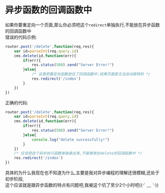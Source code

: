 # 异步函数的回调函数中

如果你要重定向一个页面,那么你必须吧这个`redirect`单独执行,不能放在异步函数的回调函数中  
错误的代码示例:

```JavaScript
router.post('/delete',function(req,res){
    var id=parseInt(req.query.id)
    cms.delete(id,function(err){
        if(err){
            res.status(500).send("Server Error!")
        }else{
            /* 这里把重定向函数放在了回调函数中,结果页面是无法自动跳转的 */
            res.redirect('/index')
        }
    })
})
```

正确的代码:

```JavaScript
router.post('/delete',function(req,res){
    var id=parseInt(req.query.id)
    cms.delete(id,function(err){
        if(err){
            res.status(500).send("Server Error!")
        }else{
            console.log("delete successfully!")
        }
    })
    /* 应该把这个异步执行函数单独拿出来,不能够放在delete的回调函数中 */
    res.redirect('/index')
})
```

具体的为什么我现在也不知道为什么,主要是我对异步编程的理解还很模糊,还处于初步阶段,  
这个应该就是跟异步函数的特点有问题吧,我被这个坑了至少2个小时吧((╯﹏╰))